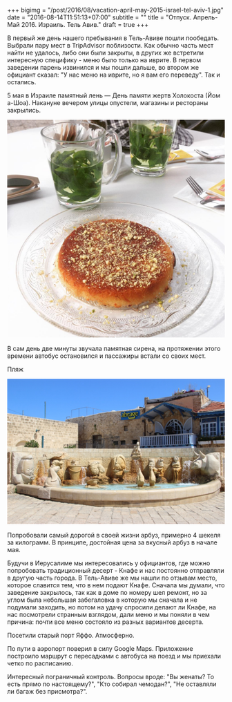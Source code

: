 +++
bigimg = "/post/2016/08/vacation-april-may-2015-israel-tel-aviv-1.jpg"
date = "2016-08-14T11:51:13+07:00"
subtitle = ""
title = "Отпуск. Апрель-Май 2016. Израиль. Тель Авив."
draft = true
+++

В первый же день нашего пребывания в Тель-Авиве пошли пообедать. Выбрали пару мест в TripAdvisor поблизости. Как обычно часть мест найти не удалось, либо они были закрыты, в других же встретили интересную специфику - меню было только на иврите. В первом заведении парень извинился и мы пошли дальше, во втором же официант сказал: "У нас меню на иврите, но я вам его переведу". Так и остались.

5 мая в Израиле памятный лень — День памяти жертв Холокоста (Йом а-Шоа). Накануне вечером улицы опустели, магазины и рестораны закрылись. 

![image](/post/2016/08/vacation-april-may-2015-israel-tel-aviv-2.jpg)

В сам день две минуты звучала памятная сирена, на протяжении этого времени автобус остановился и пассажиры встали со своих мест.

Пляж

![image](/post/2016/08/vacation-april-may-2015-israel-tel-aviv-3.jpg)


Попробовали самый дорогой в своей жизни арбуз, примерно 4 шекеля за килограмм. В принципе, достойная цена за вкусный арбуз в начале мая. 

Будучи в Иерусалиме мы интересовались у официантов, где можно попробовать традиционный десерт - Кнафе и нас постоянно отправляли в другую часть города. В Тель-Авиве же мы нашли по отзывам место, которое славится тем, что в нем подают Кнафе. Сначала мы думали, что заведение закрылось, так как в доме по номеру шел ремонт, но за углом была небольшая забегаловка в которую мы сначала и не подумали заходить, но потом на удачу спросили делают ли Кнафе, на нас посмотрели странным взглядом, дали меню и мы поняли в чем причина: почти все меню состояло из разных вариантов десерта.

Посетили старый порт Яффо. Атмосферно.

По пути в аэропорт поверил в силу Google Maps. Приложение построило маршрут с пересадками с автобуса на поезд и мы приехали четко по расписанию.

Интересный пограничный контроль. Вопросы вроде: "Вы женаты? То есть прямо по настоящему?", "Кто собирал чемодан?", "Не оставляли ли багаж без присмотра?".